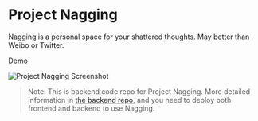 # Project Nagging
Nagging is a personal space for your shattered thoughts. May better than Weibo or Twitter.

[Demo](https://nagging.astrianzheng.com)

![Project Nagging Screenshot](https://i.loli.net/2021/08/02/fExLuZ59M2kSczJ.png)

> Note: This is backend code repo for Project Nagging. More detailed information in [the backend repo](https://github.com/Astrian/Nagging-backend), and you need to deploy both frontend and backend to use Nagging.